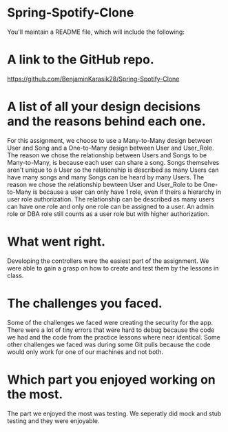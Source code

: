 # Spring-Spotify-Clone

You'll maintain a README file, which will include the following:

# A link to the GitHub repo.
https://github.com/BenjaminKarasik28/Spring-Spotify-Clone


# A list of all your design decisions and the reasons behind each one.
For this assignment, we choose to use a Many-to-Many design between User and Song and a One-to-Many design between User and User_Role. The reason we chose the relationship between Users and Songs to be Many-to-Many, is because each user can share a song. Songs themselves aren't unique to a User so the relationship is described as many Users can have many songs and many Songs can be heard by many Users. The reason we chose the relationship bewteen User and User_Role to be One-to-Many is because a user can only have 1 role, even if theirs a hierarchy in user role authorization. The relationship can be described as many users can have one role and only one role can be assigned to a user. An admin role or DBA role still counts as a user role but with higher authorization.  


# What went right.
Developing the controllers were the easiest part of the assignment. We were able to gain a grasp on how to create and test them by the lessons in class. 


# The challenges you faced.
Some of the challenges we faced were creating the security for the app. There were a lot of tiny errors that were hard to debug because the code we had and the code from the practice lessons where near identical. Some other challenges we faced was during some Git pulls because the code would only work for one of our machines and not both.

# Which part you enjoyed working on the most.
The part we enjoyed the most was testing. We seperatly did mock and stub testing and they were enjoyable. 
